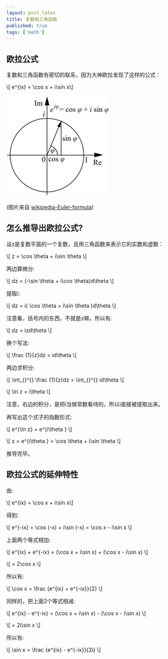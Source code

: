 ```yaml
---
layout: post_latex
title: 复数和三角函数
published: true
tags: ['math']
---
```


## 欧拉公式

复数和三角函数有密切的联系，因为大神欧拉发现了这样的公式：

\\[ e\^\{ix\} = \\cos x + i\\sin x\\]




<!--more-->


![4.png](../images/2015.10/4.png)

(图片来自
[wikipedia-Euler-formula](https://en.wikipedia.org/wiki/Euler%27s_formula))



## 怎么推导出欧拉公式?

设z是复数平面的一个复数，且用三角函数来表示它的实数和虚数：

\\[ z = \\cos \\theta + i\\sin \\theta \\]

两边算微分:

\\[ dz = (-\\sin \\theta + i\\cos \\theta)d\\theta \\]

提取i:

\\[ dz = i( \\cos \\theta + i\\sin \\theta )d\\theta \\]

注意看，括号内的东西，不就是z嘛，所以有:

\\[ dz = izd\\theta \\]

换个写法:

\\[ \\frac \{1\}\{z\}dz = id\\theta \\]

两边求积分:

\\[ \\int\_\{\}\^\{\} \\frac \{1\}\{z\}dz = \\int\_\{\}\^\{\} id\\theta \\]

\\[ \\ln z = i\\theta \\]

注意，右边的积分，是把i当做常数看待的，所以i直接被提取出来。

再写出这个式子的指数形式:

\\[ e\^\{\\ln z\} = e\^\{i\\theta \} \\]

\\[ z = e\^\{i\\theta \} = \\cos \\theta + i\\sin \\theta \\]

推导完毕。


## 欧拉公式的延伸特性

由:

\\[ e\^\{ix\} = \\cos x + i\\sin x\\]

得到:

\\[ e\^\{-ix\} = \\cos (-x) + i\\sin (-x) = \\cos x - i\\sin x \\]

上面两个等式相加:


\\[ e\^\{ix\} + e\^\{-ix\} = (\\cos x + i\\sin x) + (\\cos x - i\\sin x) \\]

\\[ = 2\\cos x \\]

所以有:

\\[ \\cos x = \\frac \{e\^\{ix\} + e\^\{-ix\}\}\{2\} \\]

同样的，把上面2个等式相减:


\\[ e\^\{ix\} - e\^\{-ix\} = (\\cos x + i\\sin x) - (\\cos x - i\\sin x) \\]

\\[ = 2i\\sin x \\]

所以有:

\\[ \\sin x = \\frac \{e\^\{ix\} - e\^\{-ix\}\}\{2i\} \\]











